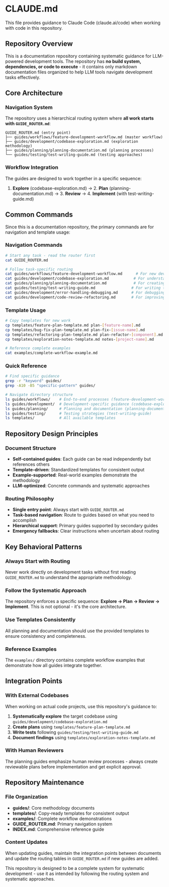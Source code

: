 # CLAUDE.md

This file provides guidance to Claude Code (claude.ai/code) when working with code in this repository.

## Repository Overview

This is a documentation repository containing systematic guidance for LLM-powered development tools. The repository has **no build system, dependencies, or code to execute** - it contains only markdown documentation files organized to help LLM tools navigate development tasks effectively.

## Core Architecture

### Navigation System
The repository uses a hierarchical routing system where **all work starts with `GUIDE_ROUTER.md`**:

```
GUIDE_ROUTER.md (entry point)
├── guides/workflows/feature-development-workflow.md (master workflow)
├── guides/development/codebase-exploration.md (exploration methodology)
├── guides/planning/planning-documentation.md (planning processes)
└── guides/testing/test-writing-guide.md (testing approaches)
```

### Workflow Integration
The guides are designed to work together in a specific sequence:
1. **Explore** (codebase-exploration.md) → 2. **Plan** (planning-documentation.md) → 3. **Review** → 4. **Implement** (with test-writing-guide.md)

## Common Commands

Since this is a documentation repository, the primary commands are for navigation and template usage:

### Navigation Commands
```bash
# Start any task - read the router first
cat GUIDE_ROUTER.md

# Follow task-specific routing
cat guides/workflows/feature-development-workflow.md      # For new development
cat guides/development/codebase-exploration.md           # For understanding code
cat guides/planning/planning-documentation.md            # For creating plans
cat guides/testing/test-writing-guide.md                # For writing tests
cat guides/development/error-handling-debugging.md      # For debugging/troubleshooting
cat guides/development/code-review-refactoring.md       # For improving existing code
```

### Template Usage
```bash
# Copy templates for new work
cp templates/feature-plan-template.md plan-[feature-name].md
cp templates/bug-fix-plan-template.md plan-fix-[issue-name].md
cp templates/refactoring-plan-template.md plan-refactor-[component].md
cp templates/exploration-notes-template.md notes-[project-name].md

# Reference complete examples
cat examples/complete-workflow-example.md
```

### Quick Reference
```bash
# Find specific guidance
grep -r "keyword" guides/
grep -A10 -B5 "specific-pattern" guides/

# Navigate directory structure
ls guides/workflows/    # End-to-end processes (feature-development-workflow)
ls guides/development/  # Development-specific guidance (codebase-exploration, error-handling-debugging, code-review-refactoring)
ls guides/planning/     # Planning and documentation (planning-documentation)
ls guides/testing/      # Testing strategies (test-writing-guide)
ls templates/           # All available templates
```

## Repository Design Principles

### Document Structure
- **Self-contained guides**: Each guide can be read independently but references others
- **Template-driven**: Standardized templates for consistent output
- **Example-supported**: Real-world examples demonstrate the methodology
- **LLM-optimized**: Concrete commands and systematic approaches

### Routing Philosophy
- **Single entry point**: Always start with `GUIDE_ROUTER.md`
- **Task-based navigation**: Route to guides based on what you need to accomplish
- **Hierarchical support**: Primary guides supported by secondary guides
- **Emergency fallbacks**: Clear instructions when uncertain about routing

## Key Behavioral Patterns

### Always Start with Routing
Never work directly on development tasks without first reading `GUIDE_ROUTER.md` to understand the appropriate methodology.

### Follow the Systematic Approach
The repository enforces a specific sequence: **Explore → Plan → Review → Implement**. This is not optional - it's the core architecture.

### Use Templates Consistently
All planning and documentation should use the provided templates to ensure consistency and completeness.

### Reference Examples
The `examples/` directory contains complete workflow examples that demonstrate how all guides integrate together.

## Integration Points

### With External Codebases
When working on actual code projects, use this repository's guidance to:
1. **Systematically explore** the target codebase using `guides/development/codebase-exploration.md`
2. **Create plans** using `templates/feature-plan-template.md`
3. **Write tests** following `guides/testing/test-writing-guide.md`
4. **Document findings** using `templates/exploration-notes-template.md`

### With Human Reviewers
The planning guides emphasize human review processes - always create reviewable plans before implementation and get explicit approval.

## Repository Maintenance

### File Organization
- **guides/**: Core methodology documents
- **templates/**: Copy-ready templates for consistent output
- **examples/**: Complete workflow demonstrations
- **GUIDE_ROUTER.md**: Primary navigation system
- **INDEX.md**: Comprehensive reference guide

### Content Updates
When updating guides, maintain the integration points between documents and update the routing tables in `GUIDE_ROUTER.md` if new guides are added.

This repository is designed to be a complete system for systematic development - use it as intended by following the routing system and systematic approaches.